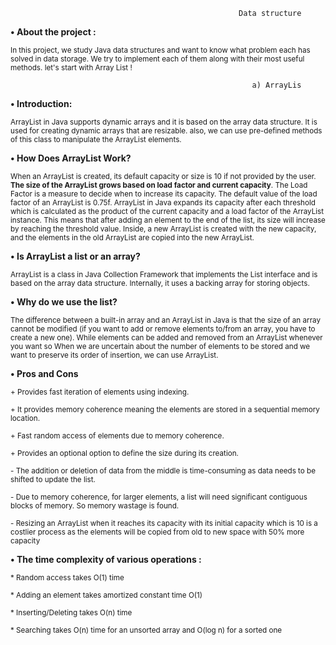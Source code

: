                                                        Data structure

**•	About the project :**

 <sub>In this project, we study Java data structures and want to know what problem each has solved in data storage.
 We try to implement each of them along with their most useful methods. let's start with Array List !</sub>
 
 	                                                      a) ArrayLis

**•	Introduction:**

<sub>ArrayList in Java supports dynamic arrays and it is based on the array data structure. It is used for creating dynamic arrays that are resizable. also, we can use pre-defined methods of this class to manipulate the ArrayList elements.</sub>

**•	How Does ArrayList Work?**

<sub>When an ArrayList is created, its default capacity or size is 10 if not provided by the user. **The size of the ArrayList grows based on load factor and current capacity**. The Load Factor is a measure to decide when to increase its capacity. The default value of the load factor of an ArrayList is 0.75f.
 ArrayList in Java expands its capacity after each threshold which is calculated as the product of the current capacity and a load factor of the ArrayList instance. This means that after adding an element to the end of the list, its size will increase by reaching the threshold value. Inside, a new ArrayList is created with the new capacity, and the elements in the old ArrayList are copied into the new ArrayList.</sub>

**•	Is ArrayList a list or an array?**

<sub>ArrayList is a class in Java Collection Framework that implements the List interface and is based on the array data structure. Internally, it uses a backing array for storing objects.<sub>

**•	Why do we use the list?**

<sub>The difference between a built-in array and an ArrayList in Java is that the size of an array cannot be modified (if you want to add or remove elements to/from an array, you have to create a new one). While elements can be added and removed from an ArrayList whenever you want so When we are uncertain about the number of elements to be stored and we want to preserve its order of insertion, we can use ArrayList.</sub>

**•	Pros and Cons**

<sub>+ Provides fast iteration of elements using indexing.</sub>

<sub>+ It provides memory coherence meaning the elements are stored in a sequential memory location.</sub>

<sub>+ Fast random access of elements due to memory coherence.</sub>

<sub>+ Provides an optional option to define the size during its creation.</sub>

<sub>- The addition or deletion of data from the middle is time-consuming as data needs to be shifted to update the list.</sub>

<sub>- Due to memory coherence, for larger elements, a list will need significant contiguous blocks of memory. So memory wastage is found.</sub>

<sub>- Resizing an ArrayList when it reaches its capacity with its initial capacity which is 10 is a costlier process as the elements will be copied from old to new space with 50% more capacity</sub>


**•	The time complexity of various operations :**

<sub>* Random access takes O(1) time</sub> 

<sub>* Adding an element takes amortized constant time O(1)</sub>

<sub>* Inserting/Deleting takes O(n) time</sub>

<sub>* Searching takes O(n) time for an unsorted array and O(log n) for a sorted one</sub>
